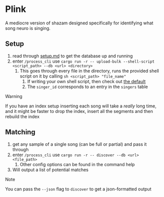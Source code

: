 # Plink
A mediocre version of shazam designed specifically for identifying what song neuro is singing.

## Setup
1. read through [setup.md](setup.md) to get the database up and running
2. enter `/process_cli` use `cargo run -r -- upload-bulk --shell-script <script_path> --db <url> <directory>`
    1. This goes through every file in the directory, runs the provided shell script on it by calling `sh <script_path> "file_name"`
        1. If writing your own shell script, then check out [the default](scripts/single_wrapper.sh)
        2. The `singer_id` corresponds to an entry in the `singers` table

> [!warning]
> If you have an index setup inserting each song will take a *really* long time, and it might be faster to drop the index, insert all the segments and then rebuild the index

## Matching
1. get any sample of a single song (can be full or partial) and pass it through
2. enter `/process_cli` use `cargo run -r -- discover --db <url> <file_path>`
    1. Other config options can be found in the command help
3. Will output a list of potential matches

> [!note]
> You can pass the `--json` flag to `discover` to get a json-formatted output
